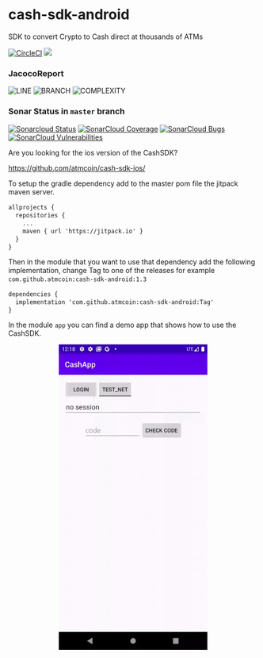 # cash-sdk-android
SDK to convert Crypto to Cash direct at thousands of ATMs

[![CircleCI](https://circleci.com/gh/atmcoin/cash-sdk-android.svg?style=svg)](https://circleci.com/gh/atmcoin/cash-sdk-android)
[![](https://jitpack.io/v/atmcoin/cash-sdk-android.svg)](https://jitpack.io/#atmcoin/cash-sdk-android)

### JacocoReport
![LINE](https://img.shields.io/badge/line--coverage-57%25-orange.svg)
![BRANCH](https://img.shields.io/badge/branch--coverage-52%25-orange.svg)
![COMPLEXITY](https://img.shields.io/badge/complexity-3.34-brightgreen.svg)

### Sonar Status in `master` branch
[![Sonarcloud Status](https://sonarcloud.io/api/project_badges/measure?project=atmcoin_cash-sdk-android&metric=alert_status)](https://sonarcloud.io/dashboard?id=atmcoin_atmcoin_cash-sdk-android) 
[![SonarCloud Coverage](https://sonarcloud.io/api/project_badges/measure?project=atmcoin_cash-sdk-android&metric=coverage)](https://sonarcloud.io/component_measures/metric/coverage/list?id=atmcoin_atmcoin_cash-sdk-android)
[![SonarCloud Bugs](https://sonarcloud.io/api/project_badges/measure?project=atmcoin_cash-sdk-android&metric=bugs)](https://sonarcloud.io/component_measures/metric/reliability_rating/list?id=atmcoin_atmcoin_cash-sdk-android)
[![SonarCloud Vulnerabilities](https://sonarcloud.io/api/project_badges/measure?project=atmcoin_cash-sdk-android&metric=vulnerabilities)](https://sonarcloud.io/component_measures/metric/security_rating/list?id=atmcoin_atmcoin_cash-sdk-android)

Are you looking for the ios version of the CashSDK? 

https://github.com/atmcoin/cash-sdk-ios/

To setup the gradle dependency add to the master pom file the jitpack maven server.

```
allprojects {
  repositories {
    ...
    maven { url 'https://jitpack.io' }
  }
}
```

Then in the module that you want to use that dependency add the following implementation, change Tag to one of the releases for example
`com.github.atmcoin:cash-sdk-android:1.3`

```
dependencies {
  implementation 'com.github.atmcoin:cash-sdk-android:Tag'
}
```

In the module `app` you can find a demo app that shows how to use the CashSDK.


<p align="center">
  <img src="demoapp.gif" alt="demoApp" width="300px"/>
</p>

